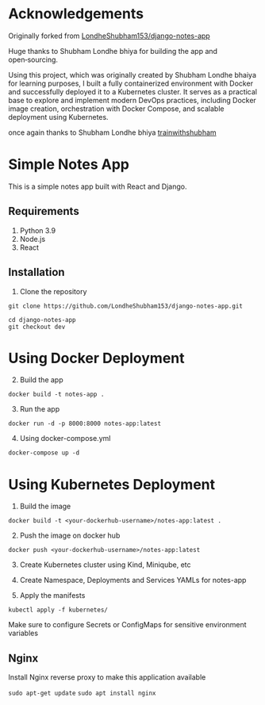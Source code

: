 # Acknowledgements

Originally forked from [LondheShubham153/django-notes-app](https://github.com/LondheShubham153/django-notes-app)

Huge thanks to Shubham Londhe bhiya for building the app and open‑sourcing.

Using this project, which was originally created by Shubham Londhe bhaiya for learning purposes, I built a fully containerized environment with Docker and successfully deployed it to a Kubernetes cluster. It serves as a practical base to explore and implement modern DevOps practices, including Docker image creation, orchestration with Docker Compose, and scalable deployment using Kubernetes.

once again thanks to Shubham Londhe bhiya [trainwithshubham](https://www.trainwithshubham.com/)

# Simple Notes App
This is a simple notes app built with React and Django.

## Requirements
1. Python 3.9
2. Node.js
3. React

## Installation
1. Clone the repository
```
git clone https://github.com/LondheShubham153/django-notes-app.git
```

```
cd django-notes-app
git checkout dev
```

# Using Docker Deployment

2. Build the app
```
docker build -t notes-app .
```

3. Run the app
```
docker run -d -p 8000:8000 notes-app:latest
```

4. Using docker-compose.yml
```
docker-compose up -d
```

# Using Kubernetes Deployment

1. Build the image
```
docker build -t <your-dockerhub-username>/notes-app:latest .
```

2. Push the image on docker hub
```
docker push <your-dockerhub-username>/notes-app:latest
```

3. Create Kubernetes cluster using Kind, Miniqube, etc
4. Create Namespace, Deployments and Services YAMLs for notes-app

4. Apply the manifests
```
kubectl apply -f kubernetes/
```

Make sure to configure Secrets or ConfigMaps for sensitive environment variables


## Nginx

Install Nginx reverse proxy to make this application available

`sudo apt-get update`
`sudo apt install nginx`
